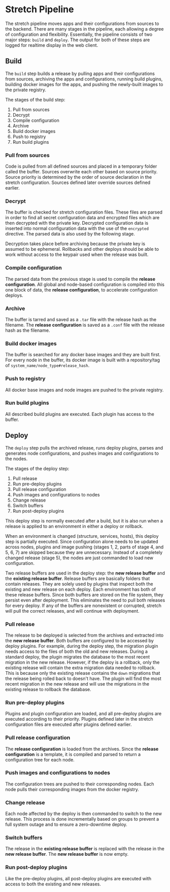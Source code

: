 # Stretch Pipeline

The stretch pipeline moves apps and their configurations from sources to the backend. There are many stages in the pipeline, each allowing a degree of configuration and flexibility. Essentially, the pipeline consists of two major steps: `build` and `deploy`. The output for both of these steps are logged for realtime display in the web client. 


## Build

The `build` step builds a release by pulling apps and their configurations from sources, archiving the apps and configurations, running build plugins, building docker images for the apps, and pushing the newly-built images to the private registry.

The stages of the build step:

  1. Pull from sources
  2. Decrypt
  3. Compile configuration
  3. Archive
  4. Build docker images
  5. Push to registry
  6. Run build plugins

### Pull from sources
Code is pulled from all defined sources and placed in a temporary folder called the buffer. Sources overwrite each other based on source priority. Source priority is determined by the order of source declaration in the stretch configuration. Sources defined later override sources defined earlier.

### Decrypt
The buffer is checked for stretch configuration files. These files are parsed in order to find all secret configuration data and encrypted files which are then decrypted with the private key. Decrypted configuration data is inserted into normal configuration data with the use of the `encrypted` directive. The parsed data is also used by the following stage.

Decryption takes place before archiving because the private key is assumed to be ephemeral. Rollbacks and other deploys should be able to work without access to the keypair used when the release was built.

### Compile configuration
The parsed data from the previous stage is used to compile the __release configuration__. All global and node-based configuration is compiled into this one block of data, the __release configuration__, to accelerate configuration deploys. 

### Archive
The buffer is tarred and saved as a `.tar` file with the release hash as the filename. The __release configuration__ is saved as a `.conf` file with the release hash as the filename.

### Build docker images
The buffer is searched for any docker base images and they are built first. For every node in the buffer, its docker image is built with a repository/tag of `system_name/node_type#release_hash`.

### Push to registry
All docker base images and node images are pushed to the private registry.

### Run build plugins
All described build plugins are executed. Each plugin has access to the buffer.


## Deploy

The `deploy` step pulls the archived release, runs deploy plugins, parses and generates node configurations, and pushes images and configurations to the nodes.

The stages of the deploy step:

  1. Pull release
  2. Run pre-deploy plugins
  3. Pull release configuration
  4. Push images and configurations to nodes
  5. Change release
  6. Switch buffers
  7. Run post-deploy plugins

This deploy step is normally executed after a build, but it is also run when a release is applied to an environment in either a deploy or rollback.

When an environment is changed (structure, services, hosts), this deploy step is partially executed. Since configuration alone needs to be updated across nodes, plugins and image pushing (stages 1, 2, parts of stage 4, and 5, 6, 7) are skipped because they are unnecessary. Instead of a completely changed release (stage 5), the nodes are just commanded to load new configuration.

Two release buffers are used in the deploy step: the __new release buffer__ and the __existing release buffer__. Release buffers are basically folders that contain releases. They are solely used by plugins that inspect both the existing and new release on each deploy. Each environment has both of these release buffers. Since both buffers are stored on the file system, they persist even after deployment. This eliminates the need to pull both releases for every deploy. If any of the buffers are nonexistent or corrupted, stretch will pull the correct releases, and will continue with deployment.

### Pull release
The release to be deployed is selected from the archives and extracted into the __new release buffer__. Both buffers are configured to be accessed by deploy plugins. For example, during the deploy step, the migration plugin needs access to the files of both the old and new releases. During a standard deploy, the plugin migrates the database to the most recent migration in the new release. However, if the deploy is a rollback, only the existing release will contain the extra migration data needed to rollback. This is because only the existing release contains the `down` migrations that the release being rolled back to doesn't have. The plugin will find the most recent migration in the new release and will use the migrations in the existing release to rollback the database.

### Run pre-deploy plugins
Plugins and plugin configuration are loaded, and all pre-deploy plugins are executed according to their priority. Plugins defined later in the stretch configuration files are executed after plugins defined earlier.

### Pull release configuration
The __release configuration__ is loaded from the archives. Since the __release configuration__ is a template, it is compiled and parsed to return a configuration tree for each node.

### Push images and configurations to nodes
The configuration trees are pushed to their corresponding nodes. Each node pulls their corresponding images from the docker registry.

### Change release
Each node affected by the deploy is then commanded to switch to the new release. This process is done incrementally based on groups to prevent a full system outage and to ensure a zero-downtime deploy.

### Switch buffers
The release in the __existing release buffer__ is replaced with the release in the __new release buffer__. The __new release buffer__ is now empty.

### Run post-deploy plugins
Like the pre-deploy plugins, all post-deploy plugins are executed with access to both the existing and new releases.
